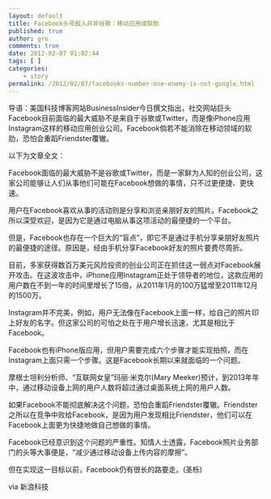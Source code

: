 ```yaml
---
layout: default
title: Facebook头号敌人并非谷歌：移动应用成软肋
published: true
author: gro
comments: true
date: 2012-02-07 01:02:44
tags: [ ]
categories:
    - story
permalink: /2012/02/07/facebooks-number-one-enemy-is-not-google.html
---
```

导语：美国科技博客网站BusinessInsider今日撰文指出，社交网站巨头Facebook目前面临的最大威胁不是来自于谷歌或Twitter，而是像iPhone应用Instagram这样的移动应用创业公司。Facebook倘若不能消除在移动领域的软肋，恐怕会重蹈Friendster覆辙。

以下为文章全文：

Facebook面临的最大威胁不是谷歌或Twitter，而是一家鲜为人知的创业公司，这家公司能够让人们从事他们可能在Facebook想做的事情，只不过更便捷、更快速。

用户在Facebook喜欢从事的活动则是分享和浏览亲朋好友的照片。Facebook之所以深受欢迎，是因为它是通过电脑从事这项活动的最便捷的一个平台。

但是，Facebook也存在一个巨大的“盲点”，即它不是通过手机分享亲朋好友照片的最便捷的途径。原因是，经由手机分享Facebook好友的照片要费尽周折。

目前，多家获得数百万美元风险投资的创业公司正在抓住这一弱点对Facebook展开攻击。在这波攻击中，iPhone应用Instagram正处于领导者的地位，这款应用的用户数在不到一年的时间里增长了15倍，从2011年1月的100万猛增至2011年12月的1500万。

Instagram并不完美，例如，用户无法像在Facebook上面一样，给自己的照片印上好友的名字。但这家公司的可怕之处在于用户增长迅速，尤其是相比于Facebook。

Facebook也有iPhone版应用，但用户需要完成六个步骤才能实现拍照，而在Instagram上面只需一个步骤。这是Facebook长期以来就面临的一个问题。

摩根士坦利分析师、“互联网女皇”玛丽·米克尔(Mary Meeker)预计，到2013年年中，通过移动设备上网的用户人数将超过通过桌面系统上网的用户人数。

如果Facebook不能彻底解决这个问题，恐怕会重蹈Friendster覆辙。Friendster之所以在竞争中败给Facebook，是因为用户发现相比Friendster，他们可以在Facebook上面更为快捷地做自己想做的事情。

Facebook已经意识到这个问题的严重性。知情人士透露，Facebook照片业务部门的头等大事便是，“减少通过移动设备上传内容的摩擦”。

但在实现这一目标以前，Facebook仍有很长的路要走。(圣栎)

via 新浪科技